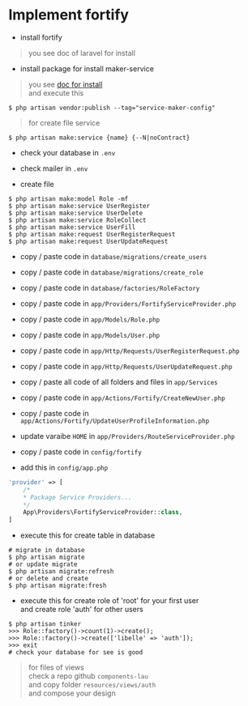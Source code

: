 # Implement fortify  

- install fortify  
> you see doc of laravel for install  

- install package for install maker-service  
> you see [doc for install](https://github.com/ludoguenet/laravel-service-maker)  
> and execute this  
```shell
$ php artisan vendor:publish --tag="service-maker-config"
```  
> for create file service  
```shell
$ php artisan make:service {name} {--N|noContract}
```

- check your database in `.env`  
- check mailer in `.env`  

- create file  
```shell
$ php artisan make:model Role -mf
$ php artisan make:service UserRegister
$ php artisan make:service UserDelete
$ php artisan make:service RoleCollect
$ php artisan make:service UserFill
$ php artisan make:request UserRegisterRequest
$ php artisan make:request UserUpdateRequest
```  

- copy / paste code in `database/migrations/create_users`
- copy / paste code in `database/migrations/create_role`
- copy / paste code in `database/factories/RoleFactory`  
- copy / paste code in `app/Providers/FortifyServiceProvider.php`  
- copy / paste code in `app/Models/Role.php`  
- copy / paste code in `app/Models/User.php`  
- copy / paste code in `app/Http/Requests/UserRegisterRequest.php`  
- copy / paste code in `app/Http/Requests/UserUpdateRequest.php`  
- copy / paste all code of all folders and files in `app/Services`  
- copy / paste code in `app/Actions/Fortify/CreateNewUser.php`  
- copy / paste code in `app/Actions/Fortify/UpdateUserProfileInformation.php`  

- update varaibe `HOME` in `app/Providers/RouteServiceProvider.php`  

- copy / paste code in `config/fortify`   
- add this in `config/app.php`  
```php
'provider' => [
    /*
    * Package Service Providers...
    */
    App\Providers\FortifyServiceProvider::class,
]
```

- execute this for create table in database  
```shell
# migrate in database
$ php artisan migrate
# or update migrate  
$ php artisan migrate:refresh
# or delete and create
$ php artisan migrate:fresh
```  

- execute this for create role of 'root' for your first user  
and create role 'auth' for other users   
```shell
$ php artisan tinker
>>> Role::factory()->count(1)->create();
>>> Role::factory()->create(['libelle' => 'auth']);
>>> exit
# check your database for see is good
```  

> for files of views  
> check a repo github `components-lau`  
> and copy folder `resources/views/auth`  
> and compose your design